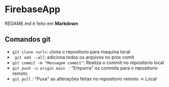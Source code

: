 # FirebaseApp
REDAME.md é feito em **Markdown**
## Comandos git
- ``git clone <url>``: clona o repositorio para maquina local
- `` git add --all``: adiciona todos os arquivos no próx comit 
- ``git commit -m "Mensagem commit"``: Realiza o commit no repositorio local
- ``git push -u origin main `` : "Empurra" os commits para o repositorio remoto
- ``git pull`` : "Puxa" as alterações feitas no repositorio remoto -> Local 
